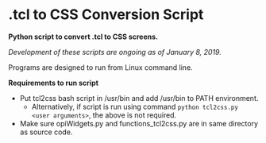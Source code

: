 # .tcl to CSS Conversion Script
**Python script to convert .tcl to CSS screens.**

*Development of these scripts are ongoing as of January 8, 2019.*

Programs are designed to run from Linux command line. 



**Requirements to run script**
 - Put tcl2css bash script in /usr/bin and add /usr/bin to PATH environment.
   - Alternatively, if script is run using command ```python tcl2css.py <user arguments>```, the above is not required.
 - Make sure opiWidgets.py and functions_tcl2css.py are in same directory as source code.
